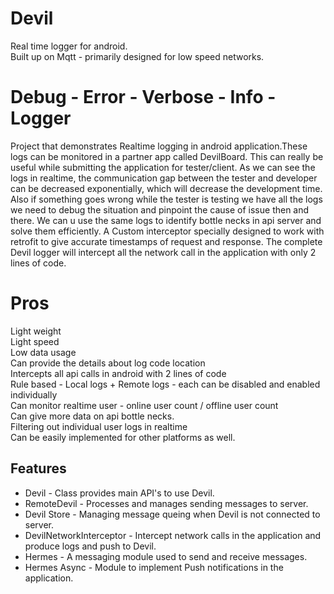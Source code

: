 # Devil
Real time logger for android.<br>
Built up on Mqtt - primarily designed for low speed networks.


# Debug - Error - Verbose - Info - Logger
Project that demonstrates Realtime logging in android application.These logs can be monitored in 
a partner app called DevilBoard. This can really be useful while submitting the application for 
tester/client. As we can see the logs in realtime, the communication gap between the tester and 
developer can be decreased exponentially, which will decrease the development time. 
Also if something goes wrong while the tester is testing we have all the logs we need to debug the 
situation and pinpoint the cause of issue then and there. We can u use the same logs to identify 
bottle necks in api server and solve them efficiently. 
A Custom interceptor specially designed to work with retrofit to give accurate timestamps of 
request and response. The complete Devil logger will intercept all the network call in the 
application with only 2 lines of code. 


# Pros
Light weight<br>
Light speed<br>
Low data usage<br>
Can provide the details about log code location<br>
Intercepts all api calls in android with 2 lines of code<br>
Rule based - Local logs + Remote logs - each can be disabled and enabled individually<br>
Can monitor realtime user - online user count / offline user count<br>
Can give more data on api bottle necks. <br>
Filtering out individual user logs in realtime<br>
Can be easily implemented for other platforms as well.<br>


## Features

- Devil - Class provides main API's to use Devil. 
- RemoteDevil - Processes and manages sending messages to server.
- Devil Store - Managing message queing when Devil is not connected to server.  
- DevilNetworkInterceptor - Intercept network calls in the application and produce logs and push to Devil.
- Hermes - A messaging module used to send and receive messages.
- Hermes Async - Module to implement Push notifications in the application.





